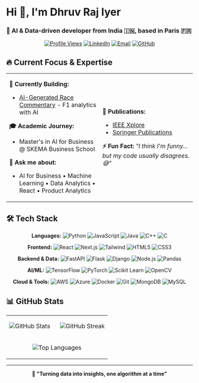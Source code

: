 # Hi 👋, I'm Dhruv Raj Iyer
### 🚀 AI & Data-driven developer from India 🇮🇳, based in Paris 🇫🇷

<div align="center">

[![Profile Views](https://komarev.com/ghpvc/?username=dhruvrajiyer&label=Profile%20views&color=0e75b6&style=flat-square)](https://github.com/dhruvrajiyer) [![LinkedIn](https://img.shields.io/badge/LinkedIn-0077B5?style=flat-square&logo=linkedin&logoColor=white)](https://linkedin.com/in/dhruv-iyer-181801265) [![Email](https://img.shields.io/badge/Email-D14836?style=flat-square&logo=gmail&logoColor=white)](mailto:dhruviyerof@gmail.com) [![GitHub](https://img.shields.io/badge/GitHub-181717?style=flat-square&logo=github&logoColor=white)](https://github.com/DhruvRajIyer)

</div>

## 🔥 Current Focus & Expertise

<table>
<tr>
<td width="50%">

**🔭 Currently Building:**
- [AI-Generated Race Commentary](https://github.com/DhruvRajIyer/F1_ML_PREDICTOR-2025) - F1 analytics with AI

**🎓 Academic Journey:**
- Master's in AI for Business @ SKEMA Business School

**💬 Ask me about:**
- AI for Business • Machine Learning • Data Analytics • React • Product Analytics

</td>
<td width="50%">

**📝 Publications:**
- [IEEE Xplore](https://ieeexplore.ieee.org/author/204996599668328)
- [Springer Publications](https://link.springer.com/search?sortBy=newestFirst&dc.creator=Dhruv%20Raj%20Iyer)

**⚡ Fun Fact:**
*"I think I'm funny… but my code usually disagrees. 😅"*

</td>
</tr>
</table>

## 🛠️ Tech Stack

<div align="center">

**Languages:** ![Python](https://img.shields.io/badge/Python-3776AB?style=flat-square&logo=python&logoColor=white) ![JavaScript](https://img.shields.io/badge/JavaScript-F7DF1E?style=flat-square&logo=javascript&logoColor=black) ![Java](https://img.shields.io/badge/Java-ED8B00?style=flat-square&logo=java&logoColor=white) ![C++](https://img.shields.io/badge/C++-00599C?style=flat-square&logo=c%2B%2B&logoColor=white) ![C](https://img.shields.io/badge/C-00599C?style=flat-square&logo=c&logoColor=white)

**Frontend:** ![React](https://img.shields.io/badge/React-61DAFB?style=flat-square&logo=react&logoColor=black) ![Next.js](https://img.shields.io/badge/Next.js-000000?style=flat-square&logo=next.js&logoColor=white) ![Tailwind](https://img.shields.io/badge/Tailwind_CSS-38B2AC?style=flat-square&logo=tailwind-css&logoColor=white) ![HTML5](https://img.shields.io/badge/HTML5-E34F26?style=flat-square&logo=html5&logoColor=white) ![CSS3](https://img.shields.io/badge/CSS3-1572B6?style=flat-square&logo=css3&logoColor=white)

**Backend & Data:** ![FastAPI](https://img.shields.io/badge/FastAPI-009688?style=flat-square&logo=fastapi&logoColor=white) ![Flask](https://img.shields.io/badge/Flask-000000?style=flat-square&logo=flask&logoColor=white) ![Django](https://img.shields.io/badge/Django-092E20?style=flat-square&logo=django&logoColor=white) ![Node.js](https://img.shields.io/badge/Node.js-43853D?style=flat-square&logo=node.js&logoColor=white) ![Pandas](https://img.shields.io/badge/Pandas-150458?style=flat-square&logo=pandas&logoColor=white)

**AI/ML:** ![TensorFlow](https://img.shields.io/badge/TensorFlow-FF6F00?style=flat-square&logo=tensorflow&logoColor=white) ![PyTorch](https://img.shields.io/badge/PyTorch-EE4C2C?style=flat-square&logo=pytorch&logoColor=white) ![Scikit Learn](https://img.shields.io/badge/scikit--learn-F7931E?style=flat-square&logo=scikit-learn&logoColor=white) ![OpenCV](https://img.shields.io/badge/OpenCV-27338e?style=flat-square&logo=OpenCV&logoColor=white)

**Cloud & Tools:** ![AWS](https://img.shields.io/badge/AWS-232F3E?style=flat-square&logo=amazon-aws&logoColor=white) ![Azure](https://img.shields.io/badge/Azure-0089D0?style=flat-square&logo=microsoft-azure&logoColor=white) ![Docker](https://img.shields.io/badge/Docker-2496ED?style=flat-square&logo=docker&logoColor=white) ![Git](https://img.shields.io/badge/Git-F05032?style=flat-square&logo=git&logoColor=white) ![MongoDB](https://img.shields.io/badge/MongoDB-4EA94B?style=flat-square&logo=mongodb&logoColor=white) ![MySQL](https://img.shields.io/badge/MySQL-00000F?style=flat-square&logo=mysql&logoColor=white)

</div>

## 📊 GitHub Stats

<div align="center">
<table>
<tr>
<td width="50%">

![GitHub Stats](https://github-readme-stats.vercel.app/api?username=dhruvrajiyer&show_icons=true&theme=dark&hide_border=true&count_private=true)

</td>
<td width="50%">

![GitHub Streak](https://github-readme-streak-stats.herokuapp.com/?user=dhruvrajiyer&theme=dark&hide_border=true)

</td>
</tr>
<tr>
<td colspan="2" align="center">

![Top Languages](https://github-readme-stats.vercel.app/api/top-langs/?username=dhruvrajiyer&layout=compact&theme=dark&hide_border=true)

</td>
</tr>
</table>
</div>

---
<div align="center">

**💭 "Turning data into insights, one algorithm at a time"**

</div>
